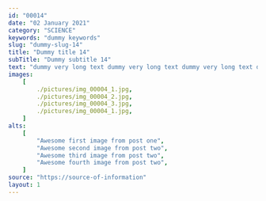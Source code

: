 ```yaml
---
id: "00014"
date: "02 January 2021"
category: "SCIENCE"
keywords: "dummy keywords"
slug: "dummy-slug-14"
title: "Dummy title 14"
subTitle: "Dummy subtitle 14"
text: "dummy very long text dummy very long text dummy very long text dummy very long text "
images:
    [
        ./pictures/img_00004_1.jpg,
        ./pictures/img_00004_2.jpg,
        ./pictures/img_00004_3.jpg,
        ./pictures/img_00004_1.jpg,
    ]
alts:
    [
        "Awesome first image from post one",
        "Awesome second image from post two",
        "Awesome third image from post two",
        "Awesome fourth image from post two",
    ]
source: "https://source-of-information"
layout: 1
---
```

